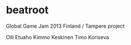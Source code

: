 beatroot
========

Global Game Jam 2013 Finland / Tampere project

Olli Etuaho
Kimmo Keskinen
Timo Koriseva